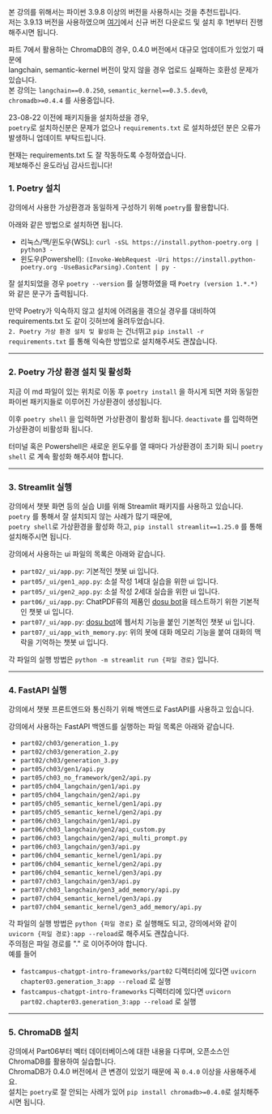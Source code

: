 본 강의를 위해서는 파이썬 3.9.8 이상의 버전을 사용하시는 것을 추천드립니다.  
저는 3.9.13 버전을 사용하였으며 [여기](https://www.python.org/downloads/release/python-3917/)에서 신규 버전 다운로드 및 설치 후 1번부터 진행해주시면 됩니다.

파트 7에서 활용하는 ChromaDB의 경우, 0.4.0 버전에서 대규모 업데이트가 있었기 때문에  
langchain, semantic-kernel 버전이 맞지 않을 경우 업로드 실패하는 호환성 문제가 있습니다.  
본 강의는 `langchain==0.0.250`, `semantic_kernel==0.3.5.dev0`, `chromadb>=0.4.4` 를 사용중입니다.  

23-08-22 이전에 패키지들을 설치하셨을 경우,  
`poetry`로 설치하신분은 문제가 없으나 `requirements.txt` 로 설치하셨던 분은 오류가 발생하니 업데이트 부탁드립니다.   

현재는 requirements.txt 도 잘 작동하도록 수정하였습니다.  
제보해주신 윤도라님 감사드립니다!

### 1. Poetry 설치
강의에서 사용한 가상환경과 동일하게 구성하기 위해 `poetry`를 활용합니다.

아래와 같은 방법으로 설치하면 됩니다.
- 리눅스/맥/윈도우(WSL): `curl -sSL https://install.python-poetry.org | python3 -`
- 윈도우(Powershell): `(Invoke-WebRequest -Uri https://install.python-poetry.org -UseBasicParsing).Content | py -`

잘 설치되었을 경우 `poetry --version` 를 실행하였을 때 `Poetry (version 1.*.*)`와 같은 문구가 출력됩니다.

만약 Poetry가 익숙하지 않고 설치에 어려움을 겪으실 경우를 대비하여 requirements.txt 도 같이 깃허브에 올려두었습니다.  
`2. Poetry 가상 환경 설치 및 활성화` 는 건너뛰고 `pip install -r requirements.txt` 를 통해 익숙한 방법으로 설치해주셔도 괜찮습니다.

---

### 2. Poetry 가상 환경 설치 및 활성화

지금 이 md 파일이 있는 위치로 이동 후 `poetry install` 을 하시게 되면 저와 동일한 파이썬 패키지들로 이루어진 가상환경이 생성됩니다.

이후 `poetry shell` 을 입력하면 가상환경이 활성화 됩니다.
`deactivate` 를 입력하면 가상환경이 비활성화 됩니다.

터미널 혹은 Powershell은 새로운 윈도우를 열 때마다 가상환경이 초기화 되니 `poetry shell` 로 계속 활성화 해주셔야 합니다.

---

### 3. Streamlit 실행
강의에서 챗봇 화면 등의 실습 UI를 위해 Streamlit 패키지를 사용하고 있습니다.  
`poetry` 를 통해서 잘 설치되지 않는 사례가 많기 때문에,  
`poetry shell`로 가상환경을 활성화 하고, `pip install streamlit==1.25.0` 를 통해 설치해주시면 됩니다.

강의에서 사용하는 ui 파일의 목록은 아래와 같습니다.
- `part02/_ui/app.py`: 기본적인 챗봇 ui 입니다.
- `part05/_ui/gen1_app.py`: 소설 작성 1세대 실습을 위한 ui 입니다.
- `part05/_ui/gen2_app.py`: 소설 작성 2세대 실습을 위한 ui 입니다.
- `part06/_ui/app.py`: ChatPDF류의 제품인 [dosu bot]()을 테스트하기 위한 기본적인 챗봇 ui 입니다.
- `part07/_ui/app.py`: [dosu bot]()에 웹서치 기능을 붙인 기본적인 챗봇 ui 입니다.
- `part07/_ui/app_with_memory.py`: 위의 봇에 대화 메모리 기능을 붙여 대화의 맥락을 기억하는 챗봇 ui 입니다.

각 파일의 실행 방법은 `python -m streamlit run {파일 경로}` 입니다.

---

### 4. FastAPI 실행
강의에서 챗봇 프론트엔드와 통신하기 위해 백엔드로 FastAPI를 사용하고 있습니다.

강의에서 사용하는 FastAPI 백엔드를 실행하는 파일 목록은 아래와 같습니다.
- `part02/ch03/generation_1.py`
- `part02/ch03/generation_2.py`
- `part02/ch03/generation_3.py`
- `part05/ch03/gen1/api.py`
- `part05/ch03_no_framework/gen2/api.py`
- `part05/ch04_langchain/gen1/api.py`
- `part05/ch04_langchain/gen2/api.py`
- `part05/ch05_semantic_kernel/gen1/api.py`
- `part05/ch05_semantic_kernel/gen2/api.py`
- `part06/ch03_langchain/gen1/api.py`
- `part06/ch03_langchain/gen2/api_custom.py`
- `part06/ch03_langchain/gen2/api_multi_prompt.py`
- `part06/ch03_langchain/gen3/api.py`
- `part06/ch04_semantic_kernel/gen1/api.py`
- `part06/ch04_semantic_kernel/gen2/api.py`
- `part06/ch04_semantic_kernel/gen3/api.py`
- `part07/ch03_langchain/gen3/api.py`
- `part07/ch03_langchain/gen3_add_memory/api.py`
- `part07/ch04_semantic_kernel/gen3/api.py`
- `part07/ch04_semantic_kernel/gen3_add_memory/api.py`
  
각 파일의 실행 방법은 `python {파일 경로}` 로 실행해도 되고, 강의에서와 같이 `uvicorn {파일 경로}:app --reload`로 해주셔도 괜찮습니다.  
주의점은 파일 경로를 "." 로 이어주어야 합니다.  
예를 들어
- `fastcampus-chatgpt-intro-frameworks/part02` 디렉터리에 있다면 `uvicorn chapter03.generation_3:app --reload` 로 실행
- `fastcampus-chatgpt-intro-frameworks` 디렉터리에 있다면 `uvicorn part02.chapter03.generation_3:app --reload` 로 실행
  
---

### 5. ChromaDB 설치
강의에서 Part06부터 벡터 데이터베이스에 대한 내용을 다루며, 오픈소스인 ChromaDB를 활용하여 실습합니다.  
ChromaDB가 0.4.0 버전에서 큰 변경이 있었기 때문에 꼭 `0.4.0` 이상을 사용해주세요.  
설치는 `poetry`로 잘 안되는 사례가 있어 `pip install chromadb>=0.4.0`로 설치해주시면 됩니다.  
